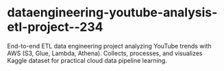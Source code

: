 # dataengineering-youtube-analysis-etl-project--234
End-to-end ETL data engineering project analyzing YouTube trends with AWS (S3, Glue, Lambda, Athena). Collects, processes, and visualizes Kaggle dataset for practical cloud data pipeline learning.
